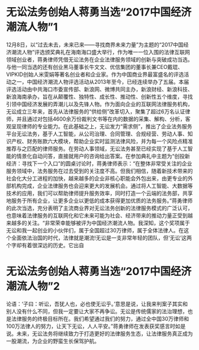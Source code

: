 # 无讼法务创始人蒋勇当选“2017中国经济潮流人物”1

12月8日，以“过去未去，未来已来——寻找商界未来力量”为主题的“2017中国经济潮流人物”评选颁奖典礼在海南海口盛大举行，作为唯一一位入围的法律互联网领域创业者，蒋勇律师凭借无讼法务在企业法律服务领域的创新与突破成功当选。与他一同当选的还有创业黑马董事长牛文文、优信集团的董事长兼CEO戴琨、VIPKID创始人米雯娟等著名创业者和企业家。作为中国商业界最富盛名的评选活动之一，中国经济潮流人物评选活动从2013年至今，已经连续举办了五届。本届评选活动由中共海口市委宣传部、新浪网、微博共同主办，新浪财经、新浪科技、新浪海南承办，旨在从颠覆性、独特性、成长性、推动性、创新性五个维度，寻找引领中国经济发展的弄潮儿以及先锋人物。作为面向企业的互联网法律服务机构，无讼成立三年来，首先从法律服务的“供给侧”改革切入，聚集了超过6万名认证律师，并且通过对包括4600余万份裁判文书等在内的数据的采集、解构、分析，客观呈现律师的专业能力。在此基础之上，无讼发力“需求侧”，推出了企业法务服务平台无讼法务，基于人工智能，从公司治理、合同管理、合规经营、劳动人事、知识产权、财务账款六大模块，帮助企业实时监测法律风险，并为每一个风险点精准推荐与之匹配的律师服务。在劳动人事领域，无讼法务甚至已经实现了基于人工智能的情景化自动问答，直接就用户的咨询给出答案。在参加典礼中主题为“创投新经济：寻找下一个入口”的圆桌讨论时，蒋勇律师表示：“在整体非常受关注的企业服务领域中，法务服务在过去受到的关注度不高。但我们相信，随着新技术带来的社会化大分工进程的加快，越来越多的企业非核心职能会外包出来，由更专业的外部机构完成，企业法律服务也会迎来更大的发展机会。通过将人工智能、大数据等技术的应用，我们可以帮助律师提升服务效率，同时打造一个云端的法务部，共享地服务于所有企业，让更多企业以更低的成本获得更加优质的法务服务。”蒋勇律师的此次当选，充分表明了主流商业界对无讼法务创新的法律服务模式的广泛认可，也意味着法律服务的互联网化和它未来可能为社会、经济带来的推动力量正受到越来越多的关注。“非常荣幸能够被评为中国经济潮流人物。我深知，这个奖项属于无讼和我一起创业的小伙伴们，属于全国超过30万律师，属于全体法律人。在这个全面依法治国的时代，法律就是潮流!无讼是一支非常年轻的团队，但‘无讼’这两个字却有着很深远的历史。它出自

# 无讼法务创始人蒋勇当选“2017中国经济潮流人物”2

论语：‘子曰：听讼，吾犹人也，必也使无讼乎。’意思是说，让我来判案子其实和别人没有什么不同，但我一定要让大家不再争讼。无讼是传统儒家的法治理想，也是法律服务的终极目标所在。我们希望通过我们的努力，通过全中国30万律师和100万法律人的努力，让天下无讼，人人平安。”蒋勇律师在发表获奖感言时如是说。未来，无讼法务将继续致力于打造更好的法律服务生态，让法律服务真正成为一股潮流，为企业的野蛮生长保驾护航。

